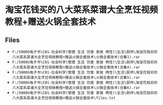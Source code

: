 # 淘宝花钱买的八大菜系菜谱大全烹饪视频教程+赠送火锅全套技术

## Files

- `F:/5000G电子书\C01-社会科学(管理 生活 饮食 家居 两性)\生活\厨师\淘宝花钱买的八大菜系菜谱大全烹饪视频教程+赠送火锅全套技术\火锅全套技术(合集1).rar`
- `F:/5000G电子书\C01-社会科学(管理 生活 饮食 家居 两性)\生活\厨师\淘宝花钱买的八大菜系菜谱大全烹饪视频教程+赠送火锅全套技术\火锅全套技术(合集4).rar`
- `F:/5000G电子书\C01-社会科学(管理 生活 饮食 家居 两性)\生活\厨师\淘宝花钱买的八大菜系菜谱大全烹饪视频教程+赠送火锅全套技术\火锅全套技术(合集5).rar`
- `F:/5000G电子书\C01-社会科学(管理 生活 饮食 家居 两性)\生活\厨师\淘宝花钱买的八大菜系菜谱大全烹饪视频教程+赠送火锅全套技术\火锅全套技术(合集6).rar`
- `F:/5000G电子书\C01-社会科学(管理 生活 饮食 家居 两性)\生活\厨师\淘宝花钱买的八大菜系菜谱大全烹饪视频教程+赠送火锅全套技术\files.txt`
